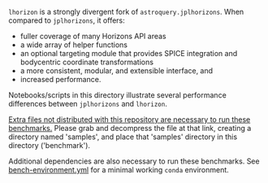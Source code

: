 `lhorizon` is a strongly divergent fork of `astroquery.jplhorizons`.
When compared to `jplhorizons`, it offers:
* fuller coverage of many Horizons API areas
* a wide array of helper functions
* an optional targeting module that provides SPICE integration and bodycentric coordinate transformations
* a more consistent, modular, and extensible interface, and
* increased performance.

Notebooks/scripts in this directory illustrate several performance differences between 
`jplhorizons` and `lhorizon`.

[Extra files not distributed with this repository are necessary to run these benchmarks.](https://drive.google.com/file/d/1o3R7EEZt06mbqhh8sAoH6TgFsIcvAIov/)
Please grab and decompress the file at that link, creating a directory named 'samples', and place that 'samples' 
directory in this directory ('benchmark').

Additional dependencies are also necessary to run these benchmarks. See [bench-environment.yml](bench-environment.yml) 
for a minimal working `conda` environment.
